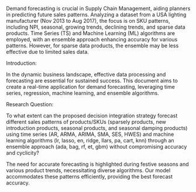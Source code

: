 Demand forecasting is crucial in Supply Chain Management, aiding planners in predicting future sales patterns. Analyzing a dataset from a USA lighting manufacturer (Nov 2013 to Aug 2017), the focus is on SKU patterns, including NPI, seasonal, growing trends, declining trends, and sparse data products. Time Series (TS) and Machine Learning (ML) algorithms are employed, with an ensemble approach enhancing accuracy for various patterns. However, for sparse data products, the ensemble may be less effective due to limited sales data.

Introduction:

In the dynamic business landscape, effective data processing and forecasting are essential for sustained success. This document aims to create a real-time application for demand forecasting, leveraging time series, regression, machine learning, and ensemble algorithms.

Research Question:

To what extent can the proposed decision integration strategy forecast different sales patterns of products/SKUs (sparsely products, new introduction products, seasonal products, and seasonal damping products) using time series (AR, ARMA, ARIMA, SMA, SES, HWES) and machine learning algorithms (lr, lasso, en, ridge, llars, pa, cart, knn) through an ensemble approach (ada, bag, rf, et, gbm) without compromising accuracy and cyclicity?

The need for accurate forecasting is highlighted during festive seasons and various product trends, necessitating diverse algorithms. Our model accommodates these patterns efficiently, providing the best forecast accuracy.
